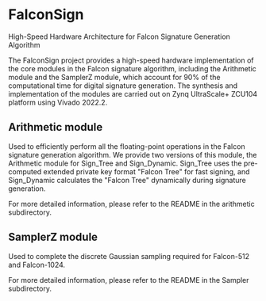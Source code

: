 # FalconSign
High-Speed Hardware Architecture for Falcon Signature Generation Algorithm

The FalconSign project provides a high-speed hardware implementation of the core modules in the Falcon signature algorithm, including the Arithmetic module and the SamplerZ module, which account for 90% of the computational time for digital signature generation. The synthesis and implementation of the modules are carried out on Zynq UltraScale+ ZCU104 platform using Vivado 2022.2.

## Arithmetic module
Used to efficiently perform all the floating-point operations in the Falcon signature generation algorithm. We provide two versions of this module, the Arithmetic module for Sign_Tree and Sign_Dynamic. Sign_Tree uses the pre-computed extended private key format "Falcon Tree" for fast signing, and Sign_Dynamic calculates the "Falcon Tree" dynamically during signature generation.

For more detailed information, please refer to the README in the arithmetic subdirectory.

## SamplerZ module
Used to complete the discrete Gaussian sampling required for Falcon-512 and Falcon-1024.

For more detailed information, please refer to the README in the Sampler subdirectory.
